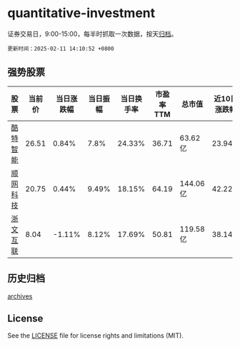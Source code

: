 # quantitative-investment

证券交易日，9:00-15:00，每半时抓取一次数据，按天[归档](archives)。

`更新时间：2025-02-11 14:10:52 +0800`

## 强势股票

|股票|当前价|当日涨跌幅|当日振幅|当日换手率|市盈率TTM|总市值|近10日涨跌幅|
|----|----|----|----|----|----|----|----|
|[酷特智能](https://xueqiu.com/S/SZ300840)|26.51|0.84%|7.8%|24.33%|36.71|63.62亿|23.94%|
|[顺网科技](https://xueqiu.com/S/SZ300113)|20.75|0.44%|9.49%|18.15%|64.19|144.06亿|42.22%|
|[浙文互联](https://xueqiu.com/S/SH600986)|8.04|-1.11%|8.12%|17.69%|50.81|119.58亿|38.14%|

## 历史归档

[archives](archives)

## License

See the [LICENSE](LICENSE) file for license rights and limitations (MIT).